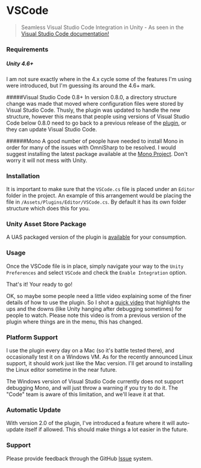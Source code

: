 # VSCode
> Seamless Visual Studio Code Integration in Unity - As seen in the [Visual Studio Code documentation!](https://code.visualstudio.com/Docs/runtimes/unity)

### Requirements
##### Unity 4.6+
I am not sure exactly where in the 4.x cycle some of the features I'm using were introduced, but I'm guessing its around the 4.6+ mark.

#####Visual Studio Code 0.8+
In version 0.8.0, a directory structure change was made that moved where configuration files were stored by Visual Studio Code. Thusly, the plugin was updated to handle the new structure, however this means that people using versions of Visual Studio Code below 0.8.0 need to go back to a previous release of the [plugin](https://github.com/dotBunny/VSCode/releases/tag/1.6.5), or they can update Visual Studio Code.

######Mono
A good number of people have needed to install Mono in order for many of the issues with OmniSharp to be resolved.
I would suggest installing the latest package available at the [Mono Project](http://www.mono-project.com/download/). Don't worry it will not mess with Unity.

### Installation
It is important to make sure that the `VSCode.cs` file is placed under an `Editor` folder in the project. An example of this arrangement would be placing the file in `/Assets/Plugins/Editor/VSCode.cs`. By default it has its own folder structure which does this for you.

### Unity Asset Store Package
A UAS packaged version of the plugin is [available](http://u3d.as/jmM) for your consumption.

### Usage
Once the VSCode file is in place, simply navigate your way to the `Unity Preferences` and select `VSCode` and check the `Enable Integration` option.

That's it! Your ready to go!

OK, so maybe some people need a little video explaining some of the finer details of how to use the plugin. So I shot a [quick video](https://vimeo.com/dotbunny/vscode) that highlights the ups and the downs (like Unity hanging after debugging sometimes) for people to watch. Please note this video is from a previous version of the plugin where things are in the menu, this has changed.

### Platform Support
I use the plugin every day on a Mac (so it's battle tested there), and occasionally test it on a Windows VM. As for the recently announced Linux support, it should work just like the Mac version. I'll get around to installing the Linux editor sometime in the near future.

The Windows version of Visual Studio Code currently does not support debugging Mono, and will just throw a warning if you try to do it. The "Code" team is aware of this limitation, and we'll leave it at that.

### Automatic Update
With version 2.0 of the plugin, I've introduced a feature where it will auto-update itself if allowed. This should make things a lot easier in the future.

### Support
Please provide feedback through the GitHub [Issue](https://github.com/dotBunny/VSCode/issues) system.
